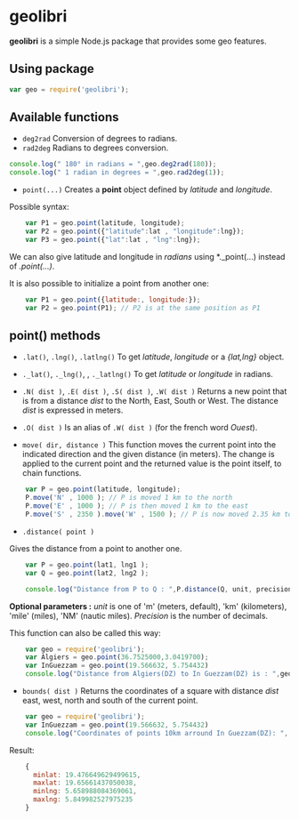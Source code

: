 # geolibri #

**geolibri** is a simple Node.js package that provides some geo features.

## Using package ##

```javascript
var geo = require('geolibri');
```

## Available functions ##
 - ```deg2rad``` 
 Conversion of degrees to radians.
 - ```rad2deg```
 Radians to degrees conversion.

```javascript
console.log(" 180° in radians = ",geo.deg2rad(180));
console.log(" 1 radian in degrees = ",geo.rad2deg(1));
```

 - ```point(...)```
 Creates a **point** object defined by _latitude_ and _longitude_.

 Possible syntax:

```javascript
    var P1 = geo.point(latitude, longitude);
    var P2 = geo.point({"latitude":lat , "longitude":lng});
    var P3 = geo.point({"lat":lat , "lng":lng});
```

We can also give latitude and longitude in *radians* using *._point(...) instead of *.point(...)*.

It is also possible to initialize a point from another one:

```javascript
    var P1 = geo.point({latitude:, longitude:});
    var P2 = geo.point(P1); // P2 is at the same position as P1
```

## point() methods ##

- ```.lat()```, ```.lng()```, ```.latlng()```
To get *latitude*, *longitude* or a *{lat,lng}* object.

- ```._lat()```, ```._lng()```, , ```._latlng()```
To get *latitude* or *longitude* in radians. 

- ```.N( dist )```, ```.E( dist )```, ```.S( dist )```, ```.W( dist )```
Returns a new point that is from a distance *dist* to the North, East, South or West. The distance *dist* is expressed in meters.

- ```.O( dist )```
Is an alias of ```.W( dist )``` (for the french word *Ouest*).

- ```move( dir, distance )```
This function moves the current point into the indicated direction and the given distance (in meters). The change is applied to the current point and the returned value is the point itself, to chain functions.

```javascript
    var P = geo.point(latitude, longitude);
    P.move('N' , 1000 ); // P is moved 1 km to the north
    P.move('E' , 1000 ); // P is then moved 1 km to the east
    P.move('S' , 2350 ).move('W' , 1500 ); // P is now moved 2.35 km to the south and 1.5 km to the west
```

- ```.distance( point )```

Gives the distance from a point to another one.
```javascript
    var P = geo.point(lat1, lng1 );
    var Q = geo.point(lat2, lng2 );

    console.log("Distance from P to Q : ",P.distance(Q, unit, precision));
```

**Optional parameters :** *unit* is one of 'm' (meters, default), 'km' (kilometers), 'mile' (miles), 'NM' (nautic miles). *Precision* is the number of decimals.

This function can also be called this way:

```javascript
    var geo = require('geolibri');
    var Algiers = geo.point(36.7525000,3.0419700);
    var InGuezzam = geo.point(19.566632, 5.754432)
    console.log("Distance from Algiers(DZ) to In Guezzam(DZ) is : ",geo.distance(Algiers, InGuezzam, "km", 3), " km"); // 1928.06  km
```

- ```bounds( dist )```
Returns the coordinates of a square with distance *dist* east, west, north and south of the current point.

```javascript
    var geo = require('geolibri');
    var InGuezzam = geo.point(19.566632, 5.754432)
    console.log("Coordinates of points 10km arround In Guezzam(DZ): ", InGuezzam.bounds( 10000 ));
```

Result:
```javascript
    {
      minlat: 19.476649629499615,
      maxlat: 19.65661437050038,
      minlng: 5.658988084369061,
      maxlng: 5.849982527975235
    }
```

